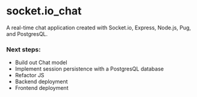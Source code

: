 # socket.io_chat

A real-time chat application created with Socket.io, Express, Node.js, Pug, and PostgresQL. 

### Next steps:
* Build out Chat model
* Implement session persistence with a PostgresQL database 
* Refactor JS
* Backend deployment
* Frontend deployment